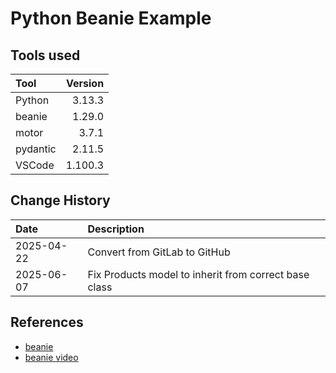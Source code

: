 # Python Beanie Example

## Tools used 
| Tool     | Version |
|:---------|--------:|
| Python   |  3.13.3 |
| beanie   |  1.29.0 |
| motor    |   3.7.1 |
| pydantic |  2.11.5 |
| VSCode   | 1.100.3 |

## Change History

| Date       | Description                                           |
|:-----------|:------------------------------------------------------|
| 2025-04-22 | Convert from GitLab to GitHub                         |
| 2025-06-07 | Fix Products model to inherit from correct base class |

## References
* [beanie](https://beanie-odm.dev/)
* [beanie video](https://www.youtube.com/watch?v=vsoawzUmh5A)
